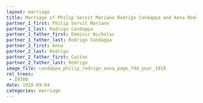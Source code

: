 ```yaml
---
layout: marriage
title: Marriage of Philip Servit Mariano Rodrigo Candappa and Anna Rodrigo
partner_1_first: Philip Servit Mariano
partner_1_last: Rodrigo Candappa
partner_1_father_first: Dominic Nicholas
partner_1_father_last: Rodrigo Candappa
partner_2_first: Anna
partner_2_last: Rodrigo
partner_2_father_first: Caitan
partner_2_father_last: Rodrigo
image_file: candappa_philip_rodrigo_anna_page_794_year_1918
rel_trees:
 - I0308
date: 1918-09-04
categories: marriage
---
```


